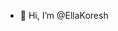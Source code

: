 - 👋 Hi, I’m @EllaKoresh

<!---
EllaKoresh/EllaKoresh is a ✨ special ✨ repository because its `README.md` (this file) appears on your GitHub profile.
You can click the Preview link to take a look at your changes.
--->
